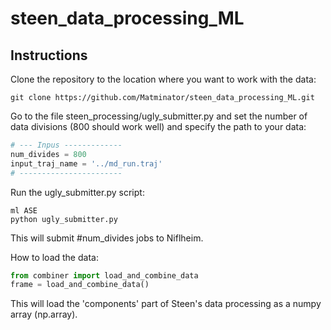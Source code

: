 # steen_data_processing_ML

## Instructions 

Clone the repository to the location where you want to work with the data:
```
git clone https://github.com/Matminator/steen_data_processing_ML.git
```

Go to the file steen_processing/ugly_submitter.py and set the number of data divisions (800 should work well) and specify the path to your data:
```python
# --- Inpus -------------
num_divides = 800
input_traj_name = '../md_run.traj'
# -----------------------
```

Run the ugly_submitter.py script:
```
ml ASE
python ugly_submitter.py
```
This will submit #num_divides jobs to Niflheim.

How to load the data:
```python
from combiner import load_and_combine_data
frame = load_and_combine_data()
```

This will load the 'components' part of Steen's data processing as a numpy array (np.array).
